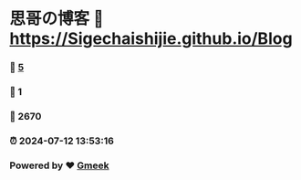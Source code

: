 # 思哥の博客 :link: https://Sigechaishijie.github.io/Blog 
### :page_facing_up: [5](https://Sigechaishijie.github.io/Blog/tag.html) 
### :speech_balloon: 1 
### :hibiscus: 2670 
### :alarm_clock: 2024-07-12 13:53:16 
### Powered by :heart: [Gmeek](https://github.com/Meekdai/Gmeek)
